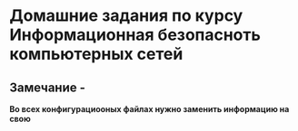# Домашние задания по курсу Информационная безопасноть компьютерных сетей

## Замечание -

**Во всех конфигурациооных файлах нужно заменить информацию на свою**
